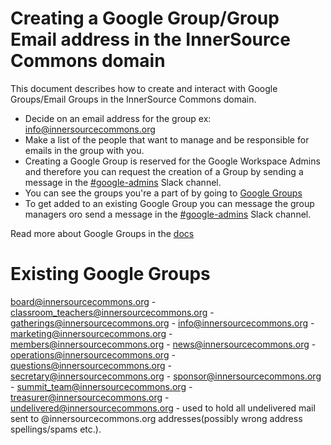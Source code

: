 # Creating a Google Group/Group Email address in the InnerSource Commons domain

This document describes how to create and interact with Google Groups/Email Groups in the InnerSource Commons domain.

* Decide on an email address for the group ex: info@innersourcecommons.org
* Make a list of the people that want to manage and be responsible for emails in the group with you.
* Creating a Google Group is reserved for the Google Workspace Admins and therefore you can request the creation of a Group by sending a message in the [#google-admins] Slack channel.
* You can see the groups you're a part of by going to [Google Groups]
* To get added to an existing Google Group you can message the group managers oro send a message in the [#google-admins] Slack channel.

Read more about Google Groups in the [docs]

# Existing Google Groups
board@innersourcecommons.org - 
classroom_teachers@innersourcecommons.org - 
gatherings@innersourcecommons.org - 
info@innersourcecommons.org - 
marketing@innersourcecommons.org - 
members@innersourcecommons.org - 
news@innersourcecommons.org - 
operations@innersourcecommons.org - 
questions@innersourcecommons.org -
secretary@innersourcecommons.org - 
sponsor@innersourcecommons.org -
summit_team@innersourcecommons.org - 
treasurer@innersourcecommons.org - 
undelivered@innersourcecommons.org - used to hold all undelivered mail sent to @innersourcecommons.org addresses(possibly wrong address spellings/spams etc.).

[Google Groups]: https://groups.google.com/my-groups
[docs]: https://support.google.com/groups/answer/46601?hl=en
[#google-admins]: https://innersourcecommons.slack.com/archives/C06V6RGLBP1
